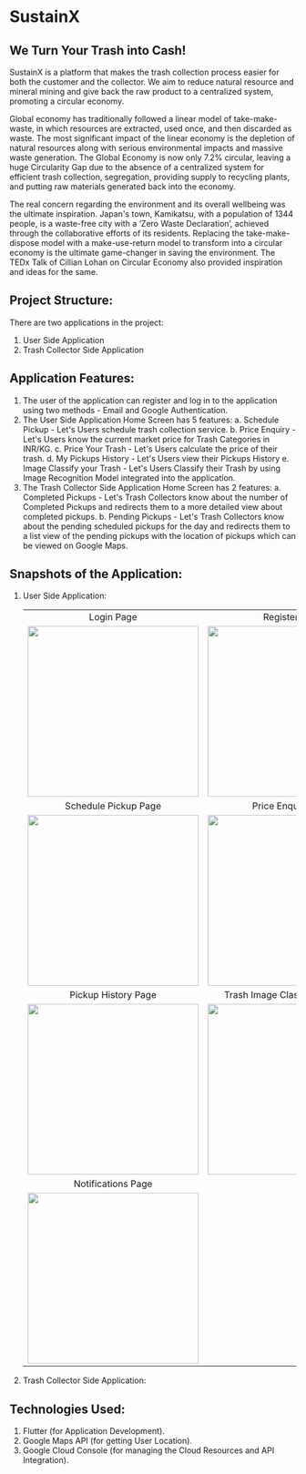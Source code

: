 # SustainX
## We Turn Your Trash into Cash!

SustainX is a platform that makes the trash collection process easier for both the customer and the collector. We aim to reduce natural resource and mineral mining and give back the raw product to a centralized system, promoting a circular economy.

Global economy has traditionally followed a linear model of take-make-waste, in which resources are extracted, used once, and then discarded as waste. The most significant impact of the linear economy is the depletion of natural resources along with serious environmental impacts and massive waste generation. The Global Economy is now only 7.2% circular, leaving a huge Circularity Gap due to the absence of a centralized system for efficient trash collection, segregation, providing supply to recycling plants, and putting raw materials generated back into the economy.

The real concern regarding the environment and its overall wellbeing was the ultimate inspiration. Japan's town, Kamikatsu, with a population of 1344 people, is a waste-free city with a ‘Zero Waste Declaration’, achieved through the collaborative efforts of its residents. Replacing the take-make-dispose model with a make-use-return model to transform into a circular economy is the ultimate game-changer in saving the environment. The TEDx Talk of Cillian Lohan on Circular Economy also provided inspiration and ideas for the same.

## Project Structure:
There are two applications in the project:
1. User Side Application
2. Trash Collector Side Application

## Application Features:
1. The user of the application can register and log in to the application using two methods - Email and Google Authentication.
2. The User Side Application Home Screen has 5 features:
   a. Schedule Pickup - Let's Users schedule trash collection service.
   b. Price Enquiry - Let's Users know the current market price for Trash Categories in INR/KG.
   c. Price Your Trash - Let's Users calculate the price of their trash.
   d. My Pickups History - Let's Users view their Pickups History
   e. Image Classify your Trash - Let's Users Classify their Trash by using Image Recognition Model integrated into the application.
3. The Trash Collector Side Application Home Screen has 2 features:
   a. Completed Pickups - Let's Trash Collectors know about the number of Completed Pickups and redirects them to a more detailed view about completed pickups.
   b. Pending Pickups - Let's Trash Collectors know about the pending scheduled pickups for the day and redirects them to a list view of the pending pickups with the location of pickups which can be viewed on Google Maps.

## Snapshots of the Application:
1. User Side Application:
   <table>
       <tr>
           <td align="center">Login Page</td>
           <td align="center">Register Page</td>
           <td align="center">Home Page</td>
       </tr>
       <tr>
           <td align="center"><img src="https://github.com/Ninad-Lunge/SustainX/assets/96621805/4b226386-5dfa-4409-abb1-41321a788928" width="300"></td>
           <td align="center"><img src="https://github.com/Ninad-Lunge/SustainX/assets/96621805/f0a63dab-fd3f-46d2-bbd1-c52e74dee335" width="300"></td>
           <td align="center"><img src="https://github.com/Ninad-Lunge/SustainX/assets/96621805/c9e890df-30c4-45c7-94ef-7afb1dd7efbf" width="300"></td>
       </tr>
       <tr>
           <td align="center">Schedule Pickup Page</td>
           <td align="center">Price Enquiry Page</td>
           <td align="center">Price Your Trash Page</td>
       </tr>
       <tr>
           <td align="center"><img src="https://github.com/Ninad-Lunge/SustainX/assets/96621805/5b67b036-0756-46f5-a068-036c960b9d3e" width="300"></td>
           <td align="center"><img src="https://github.com/Ninad-Lunge/SustainX/assets/96621805/08ca18c8-5f21-423b-8ef3-4b91a9b7393d" width="300"></td>
           <td align="center"><img src="https://github.com/Ninad-Lunge/SustainX/assets/96621805/c46bba78-81af-44d3-915e-cb8f4c0ce831" width="300"></td>
       </tr>
       <tr>
           <td align="center">Pickup History Page</td>
           <td align="center">Trash Image Classification Page</td>
           <td align="center">Profile Settings Page</td>
       </tr>
       <tr>
           <td align="center"><img src="https://github.com/Ninad-Lunge/SustainX/assets/96621805/c23da9c3-3134-4ad5-9e9f-0fadfdcc5b29" width="300"></td>
           <td align="center"><img src="https://github.com/Ninad-Lunge/SustainX/assets/96621805/62c0b726-163d-4d89-bb50-7f22f12ccc3a" width="300"></td>
           <td align="center"><img src="https://github.com/Ninad-Lunge/SustainX/assets/96621805/86f595e1-199d-4125-9880-2de866a965db" width="300"></td>
       </tr>
       <tr>
           <td align="center">Notifications Page</td>
           <td colspan="2"></td> <!-- Empty cell to maintain grid structure -->
       </tr>
       <tr>
           <td align="center"><img src="https://github.com/Ninad-Lunge/SustainX/assets/96621805/4b20e702-8fef-4db2-bd1b-d42667cc1dbe" width="300"></td>
           <td colspan="2"></td> <!-- Empty cell to maintain grid structure -->
       </tr>
   </table>

2. Trash Collector Side Application:

## Technologies Used:
1. Flutter (for Application Development).
2. Google Maps API (for getting User Location).
3. Google Cloud Console (for managing the Cloud Resources and API Integration).
